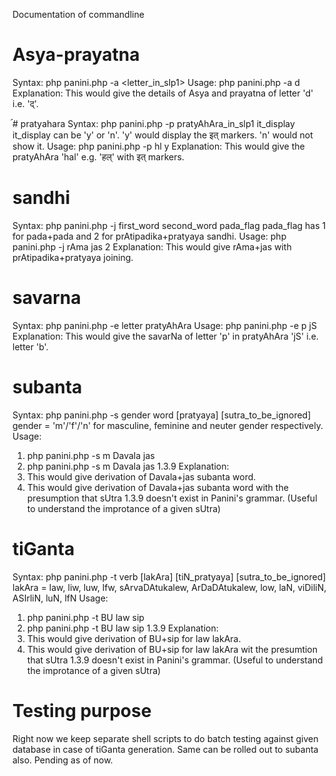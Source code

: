 Documentation of commandline 
# Asya-prayatna
Syntax:
php panini.php -a <letter_in_slp1>
Usage:
php panini.php -a d
Explanation:
This would give the details of Asya and prayatna of letter 'd' i.e. 'द्‌'.

॔# pratyahara
Syntax:
php panini.php -p pratyAhAra_in_slp1 it_display
it_display can be 'y' or 'n'. 'y' would display the इत्‌ markers. 'n' would not show it.
Usage:
php panini.php -p hl y
Explanation:
This would give the pratyAhAra 'hal' e.g. 'हल्‌' with इत्‌ markers.

# sandhi
Syntax:
php panini.php -j first_word second_word pada_flag
pada_flag has 1 for pada+pada and 2 for prAtipadika+pratyaya sandhi.
Usage:
php panini.php -j rAma jas 2
Explanation:
This would give rAma+jas with prAtipadika+pratyaya joining.

# savarna
Syntax:
php panini.php -e letter pratyAhAra
Usage:
php panini.php -e p jS
Explanation:
This would give the savarNa of letter 'p' in pratyAhAra 'jS' i.e. letter 'b'.

# subanta
Syntax:
php panini.php -s gender word [pratyaya] [sutra_to_be_ignored]
gender = 'm'/'f'/'n' for masculine, feminine and neuter gender respectively.
Usage:
1. php panini.php -s m Davala jas
1. php panini.php -s m Davala jas 1.3.9
Explanation:
1. This would give derivation of Davala+jas subanta word.
2. This would give derivation of Davala+jas subanta word with the presumption that sUtra 1.3.9 doesn't exist in Panini's grammar. (Useful to understand the improtance of a given sUtra)

# tiGanta
Syntax:
php panini.php -t verb [lakAra] [tiN_pratyaya] [sutra_to_be_ignored]
lakAra = law, liw, luw, lfw, sArvaDAtukalew, ArDaDAtukalew, low, laN, viDiliN, ASIrliN, luN, lfN
Usage:
1. php panini.php -t BU law sip 
2. php panini.php -t BU law sip 1.3.9
Explanation:
1. This would give derivation of BU+sip for law lakAra.
2. This would give derivation of BU+sip for law lakAra wit the presumtion that sUtra 1.3.9 doesn't exist in Panini's grammar.  (Useful to understand the improtance of a given sUtra)

# Testing purpose
Right now we keep separate shell scripts to do batch testing against given database in case of tiGanta generation. Same can be rolled out to subanta also. Pending as of now.


